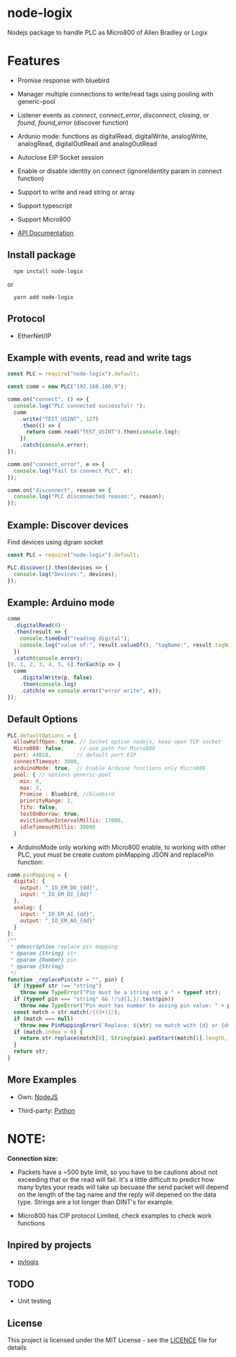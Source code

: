 # node-logix

Nodejs package to handle PLC as Micro800 of Allen Bradley or Logix

# Features

- Promise response with bluebird

- Manager multiple connections to write/read tags using pooling with generic-pool

- Listener events as _connect_, _connect_error_, _disconnect_, _closing_, or _found_, _found_error_ (discover function)

- Ardunio mode: functions as digitalRead, digitalWrite, analogWrite, analogRead, digitalOutRead and analogOutRead

- Autoclose EIP Socket session

- Enable or disable identity on connect (ignoreIdentity param in connect function)

- Support to write and read string or array

- Support typescript

- Support Micro800

- [API Documentation](http://punisher97.github.io/node-logix/)

## Install package

```
  npm install node-logix
```

or

```
  yarn add node-logix
```

## Protocol

- EtherNet/IP

## Example with events, read and write tags

```js
const PLC = require("node-logix").default;

const comm = new PLC("192.168.100.9");

comm.on("connect", () => {
  console.log("PLC connected successful! ");
  comm
    .write("TEST_USINT", 127)
    .then(() => {
      return comm.read("TEST_USINT").then(console.log);
    })
    .catch(console.error);
});

comm.on("connect_error", e => {
  console.log("Fail to connect PLC", e);
});

comm.on("disconnect", reason => {
  console.log("PLC disconnected reason:", reason);
});
```

## Example: Discover devices

Find devices using dgram socket

```js
const PLC = require("node-logix").default;

PLC.discover().then(devices => {
  console.log("Devices:", devices);
});
```

## Example: Arduino mode

```js
comm
  .digitalRead(0)
  .then(result => {
    console.timeEnd("reading digital");
    console.log("value of:", result.valueOf(), "tagName:", result.tagName);
  })
  .catch(console.error);
[0, 1, 2, 3, 4, 5, 6].forEach(p => {
  comm
    .digitalWrite(p, false)
    .then(console.log)
    .catch(e => console.error("error write", e));
});
```

## Default Options

```js
PLC.defaultOptions = {
  allowHalfOpen: true, // Socket option nodejs, keep open TCP socket
  Micro800: false,     // use path for Micro800
  port: 44818,        // default port EIP
  connectTimeout: 3000,
  arduinoMode: true,  // Enable Arduino functions only Micro800
  pool: { // options generic-pool
    min: 0,
    max: 3,
    Promise : Bluebird, //bluebird
    priorityRange: 2,
    fifo: false,
    testOnBorrow: true,
    evictionRunIntervalMillis: 17000,
    idleTimeoutMillis: 30000
  }
```

- ArduinoMode only working with Micro800 enable, to working with other PLC, yout must be create custom pinMapping JSON and replacePin function:

```js
comm.pinMapping = {
  digital: {
    output: "_IO_EM_DO_{dd}",
    input: "_IO_EM_DI_{dd}"
  },
  analog: {
    input: "_IO_EM_AI_{dd}",
    output: "_IO_EM_AO_{dd}"
  }
};
/**
 * @description replace pin mapping
 * @param {String} str
 * @param {Number} pin
 * @param {String}
 */
function _replacePin(str = "", pin) {
  if (typeof str !== "string")
    throw new TypeError("Pin must be a string not a " + typeof str);
  if (typeof pin === "string" && !/\d{1,}/.test(pin))
    throw new TypeError("Pin must has number to assing pin value: " + pin);
  const match = str.match(/{(d+)}/);
  if (match === null)
    throw new PinMappingError(`Replace: ${str} no match with {d} or {dd}`);
  if (match.index > 0) {
    return str.replace(match[0], String(pin).padStart(match[1].length, "0"));
  }
  return str;
}
```

## More Examples

- Own: [NodeJS](https://github.com/punisher97/node-logix/tree/master/examples)

- Third-party: [Python](https://github.com/dmroeder/pylogix/tree/master/examples)

# NOTE:

**Connection size:**

- Packets have a ~500 byte limit, so you have to be cautions
  about not exceeding that or the read will fail. It's a little
  difficult to predict how many bytes your reads will take up becuase
  the send packet will depend on the length of the tag name and the
  reply will depened on the data type. Strings are a lot longer than
  DINT's for example.

- Micro800 has CIP protocol Limited, check examples to check work functions

## Inpired by projects

- [pylogix](https://github.com/dmroeder/pylogix)

## TODO

- Unit testing

## License

This project is licensed under the MIT License - see the [LICENCE](https://github.com/cmseaton42/node-ethernet-ip/blob/master/LICENSE) file for details
